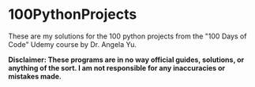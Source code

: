 # 100PythonProjects
These are my solutions for the 100 python projects from the "100 Days of Code" Udemy course by Dr. Angela Yu.

**Disclaimer: These programs are in no way official guides, solutions, or anything of the sort. I am not responsible for any inaccuracies or mistakes made.**
